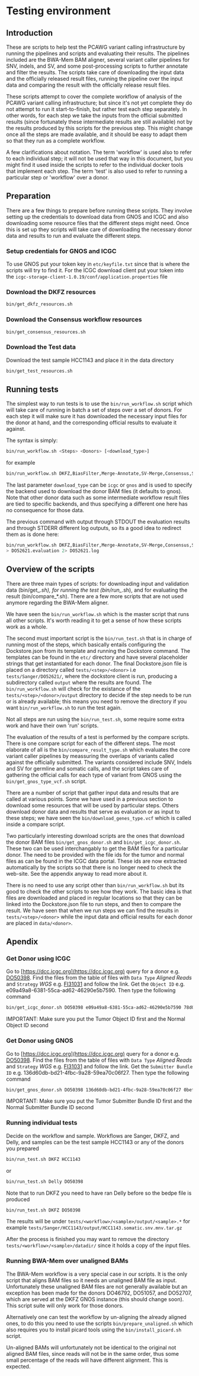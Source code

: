 # Testing environment

## Introduction

These are scripts to help test the PCAWG variant calling infrastructure by running the
pipelines and scripts and evaluating their results. The pipelines included are the BWA-Mem
BAM aligner, several variant caller pipelines for SNV, indels, and SV, and some
post-processing scripts to further annotate and filter the results. The scripts take care
of downloading the input data and the officially released result files, running the
pipeline over the input data and comparing the result with the officially release result
files. 

These scripts attempt to cover the complete workflow of analysis of the PCAWG variant
calling infrastructure; but since it's not yet complete they do not attempt to run it
start-to-finish, but rather test each step separately. In other words, for each step we
take the inputs from the official submitted results (since fortunately these intermediate
results are still available) not by the results produced by this scripts for the previous
step. This might change once all the steps are made available, and it should be easy to
adapt them so that they run as a complete workflow.

A few clarifications about notation. The term 'workflow' is used also to refer to each
individual step; it will not be used that way in this document, but you might find it used
inside the scripts to refer to the individual docker tools that implement each step. The
term 'test' is also used to refer to running a particular step or 'workflow' over a donor.

## Preparation

There are a few things to prepare before running these scripts. They involve setting up
the credentials to download data from GNOS and ICGC and also downloading some resource
files that the different steps might need. Once this is set up they scripts will take
care of downloading the necessary donor data and results to run and evaluate the different
steps.

### Setup credentials for GNOS and ICGC

To use GNOS put your token key in `etc/keyfile.txt` since that is where the scripts will
try to find it. For the ICGC download client put your token into the
```icgc-storage-client-1.0.19/conf/application.properties``` file

### Download the DKFZ resources

```sh
bin/get_dkfz_resources.sh
```

### Download the Consensus workflow resources

```sh
bin/get_consensus_resources.sh
```

### Download the Test data

Download the test sample HCC1143 and place it in the data directory

```sh
bin/get_test_resources.sh
```

## Running tests

The simplest way to run tests is to use the ```bin/run_workflow.sh``` script which will
take care of running in batch a set of steps over a set of donors. For each step it will
make sure it has downloaded the necessary input files for the donor at hand, and the
corresponding official results to evaluate it against.

The syntax is simply:

```sh
bin/run_workflow.sh <Steps> <Donors> [<download_type>]
```

for example

```sh
bin/run_workflow.sh DKFZ,BiasFilter,Merge-Annotate,SV-Merge,Consensus,Sanger DO52621,DO12814 icgc
```

The last parameter ```download_type``` can be ```icgc``` or ```gnos``` and is
used to specify the backend used to download the donor BAM files (it defaults
to gnos). Note that other donor data such as some intermediate workflow result
files are tied to specific backends, and thus specifying a different one here
has no consequence for those data.

The previous command with output through STDOUT the evaluation results and through STDERR
different log outputs, so its a good idea to redirect them as is done here:

```sh
bin/run_workflow.sh DKFZ,BiasFilter,Merge-Annotate,SV-Merge,Consensus,Sanger DO52621 icgc
> DO52621.evaluation 2> DO52621.log
```

## Overview of the scripts

There are three main types of scripts: for downloading input and validation data
(bin/get_*.sh), for running the test (bin/run_*.sh), and for evaluating the result
(bin/compare_*.sh). There are a few more scripts that are not used anymore regarding
the BWA-Mem aligner.

We have seen the ```bin/run_workflow.sh``` which is the master script that runs all other
scripts. It's worth reading it to get a sense of how these scripts work as a whole.

The second must important script is the ```bin/run_test.sh``` that is in charge of running
most of the steps, which basically entails configuring the Dockstore.json from its
template and running the Dockstore command. The templates can be found in the  ```etc/```
directory and have several placeholder strings that get instantiated for each donor. The
final Dockstore.json file is placed on a directory called ```tests/<step>/<donor>``` i.e
```tests/Sanger/DO52621/```, where the dockstore client is run, producing a subdirectory
called ```output``` where the results are found. The ```bin/run_workflow.sh``` will check
for the existance of the ```tests/<step>/<donor>/output``` directory to decide if the step
needs to be run or is already available; this means you need to remove the directory if
you want ```bin/run_workflow.sh``` to run the test again.

Not all steps are run using the  ```bin/run_test.sh```, some require some extra work and
have their own 'run' scripts.

The evaluation of the results of a test is performed by the compare scripts. There is one
compare script for each of the different steps. The most elaborate of all is the
```bin/compare_result_type.sh``` which evaluates the core variant caller pipelines by
meassuring the overlaps of variants called against the officially submitted. The variants
considered include SNV, Indels and SV for germline and somatic calls, and the script takes
care of gathering the official calls for each type of variant from GNOS using the
```bin/get_gnos_type_vcf.sh``` script.

There are a number of script that gather input data and results that are called at various
points. Some we have used in a previous section to download some resources that will be
used by particular steps. Others download donor data and results that serve as evaluation
or as input to these steps; we have seen the ```bin/download_genes_type.vcf``` which is
called inside a compare script. 

Two particularly interesting download scripts are the ones that download the donor BAM
files ```bin/get_gnos_donor.sh``` and ```bin/get_icgc_donor.sh```. These two can be used
interchangably to get the BAM files for a particular donor. The need to be provided with
the file ids for the tumor and normal files as can be found in the ICGC data portal. These
ids are now extracted automatically by the scripts so that there is no longer need to
check the web-site. See the appendix anyway to read more about it.

There is no need to use any script other than ```bin/run_workflow.sh``` but its good to
check the other scripts to see how they work. The basic idea is that files are downloaded
and placed in regular locations so that they can be linked into the Dockstore.json file to
run steps, and then to compare the result. We have seen that when we run steps we can find
the results in ```tests/<step>/<donor>``` while the input data and official results for
each donor are placed in ```data/<donor>```. 

## Apendix

### Get Donor using ICGC

Go to [https://dcc.icgc.org](https://dcc.icgc.org) query for a donor e.g. [DO50398](https://dcc.icgc.org/donors/DO50398). Find the files from the
table of files with `Data Type` *Aligned Reads* and `Strategy` *WGS* e.g. [FI31031](https://dcc.icgc.org/repositories/files/FI31031) and follow the link.
Get the `Object ID` e.g. e09a49a8-6381-55ca-ad62-46290e5b7590. Then type the following command

```sh
bin/get_icgc_donor.sh DO50398 e09a49a8-6381-55ca-ad62-46290e5b7590 78d071c5-a0f5-5bd1-8e05-9850bf326e93
```

IMPORTANT: Make sure you put the Tumor Object ID first and the Normal Object ID second

### Get Donor using GNOS

Go to [https://dcc.icgc.org](https://dcc.icgc.org) query for a donor e.g. [DO50398](https://dcc.icgc.org/donors/DO50398). Find the files from the
table of files with `Data Type` *Aligned Reads* and `Strategy` *WGS* e.g. [FI31031](https://dcc.icgc.org/repositories/files/FI31031) and follow the link.
Get the `Submitter Bundle ID` e.g. 136d60db-bd21-4fbc-9a28-59ea70c06f27. Then type the following command

```sh
bin/get_gnos_donor.sh DO50398 136d60db-bd21-4fbc-9a28-59ea70c06f27 0bef43a2-352a-42c6-99ff-d97e2675a527
```

IMPORTANT: Make sure you put the Tumor Submitter Bundle ID first and the Normal Submitter Bundle ID second

### Running individual tests

Decide on the workflow and sample. Workflows are Sanger, DKFZ, and Delly, and samples can be the test sample HCC1143 or any of the donors you prepared

```sh
bin/run_test.sh DKFZ HCC1143
```

or

```sh
bin/run_test.sh Delly DO50398
```

Note that to run DKFZ you need to have ran Delly before so the bedpe file is produced

```sh
bin/run_test.sh DKFZ DO50398
```

The results will be under `tests/<workflow>/<sample>/output/<sample>.*` for
example `tests/Sanger/HCC1143/output/HCC1143.somatic.snv.mnv.tar.gz`

After the process is finished you may want to remove the directory
`tests/<workflow>/<sample>/datadir/` since it holds a copy of the input files.

### Running BWA-Mem over unaligned BAMs

The BWA-Mem workflow is a very special case in our scripts. It is the only
script that aligns BAM files so it needs an unaligned BAM file as input.
Unfortunately these unaligned BAM files are not generally available but an
exception has been made for the donors DO46792, DO51057, and DO52707, which are
served at the DKFZ GNOS instance (this should change soon). This script suite
will only work for those donors. 

Alternatively one can test the workflow by un-aligning the already aligned
ones, to do this you need to use the scripts ```bin/prepare_unaligned.sh```
which also requires you to install picard tools using the
```bin/install_picard.sh``` script.

Un-aligned BAMs will unfortunately not be identical to the original not aligned
BAM files, since reads will not be in the same order, thus some small
percentage of the reads will have different alignment. This is expected.




